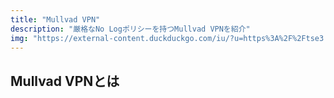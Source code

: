 ```yaml
---
title: "Mullvad VPN"
description: "厳格なNo Logポリシーを持つMullvad VPNを紹介"
img: "https://external-content.duckduckgo.com/iu/?u=https%3A%2F%2Ftse3.mm.bing.net%2Fth%3Fid%3DOIP.nKP6nInzH8oTWu7Xf_8laQHaEK%26pid%3DApi&f=1&ipt=dc5ed493918b0c51560505a40068a73cfd4802f5b3a04af3dcb751c156cde747&ipo=images"
---
```


## Mullvad VPNとは
